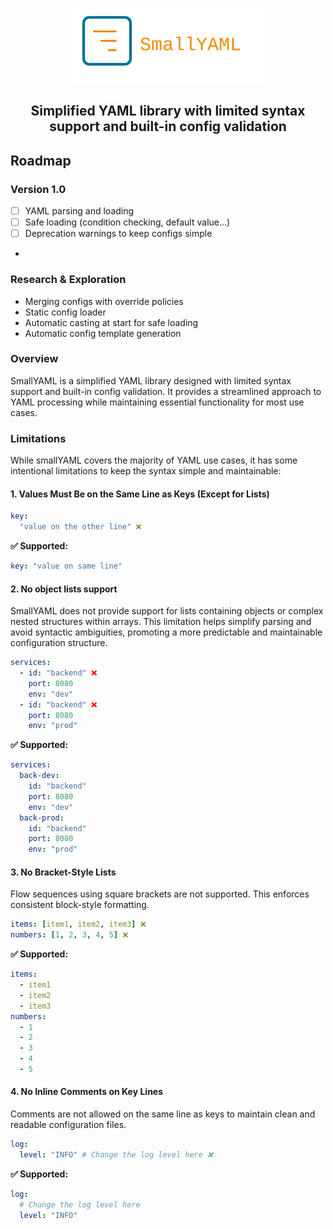 <p align="center">
  <img src=".idea/icon.svg" width="300" alt="logo">
</p>

<h2 align="center">
Simplified YAML library with limited syntax support and built-in config validation
</h2>

## Roadmap

### Version 1.0

- [ ] YAML parsing and loading
- [ ] Safe loading (condition checking, default value...)
- [ ] Deprecation warnings to keep configs simple
- 
### Research & Exploration

- Merging configs with override policies
- Static config loader
- Automatic casting at start for safe loading
- Automatic config template generation


### Overview

SmallYAML is a simplified YAML library designed with limited syntax support and built-in config validation. It provides a streamlined approach to YAML processing while maintaining essential functionality for most use cases.

### Limitations

While smallYAML covers the majority of YAML use cases, it has some intentional limitations to keep the syntax simple and maintainable:

#### 1. Values Must Be on the Same Line as Keys (Except for Lists)

```yaml
key: 
  "value on the other line" ❌
```
**✅ Supported:**
```yaml
key: "value on same line"
```

#### 2. No object lists support

SmallYAML does not provide support for lists containing objects or complex nested structures within arrays. 
This limitation helps simplify parsing and avoid syntactic ambiguities, promoting a more predictable and maintainable 
configuration structure.

```yaml
services:
  - id: "backend" ❌
    port: 8080
    env: "dev"
  - id: "backend" ❌
    port: 8080
    env: "prod"
```
**✅ Supported:**
```yaml
services:
  back-dev:
    id: "backend"
    port: 8080
    env: "dev"
  back-prod:
    id: "backend"
    port: 8080
    env: "prod"
```

#### 3. No Bracket-Style Lists

Flow sequences using square brackets are not supported. This enforces consistent block-style formatting.

``` yaml
items: [item1, item2, item3] ❌
numbers: [1, 2, 3, 4, 5] ❌
```
**✅ Supported:**
``` yaml
items:
  - item1
  - item2
  - item3
numbers:
  - 1
  - 2
  - 3
  - 4
  - 5
```

#### 4. No Inline Comments on Key Lines

Comments are not allowed on the same line as keys to maintain clean and readable configuration files.

```yaml
log:
  level: "INFO" # Change the log level here ❌
```
**✅ Supported:**
```yaml
log:
  # Change the log level here
  level: "INFO"
```



